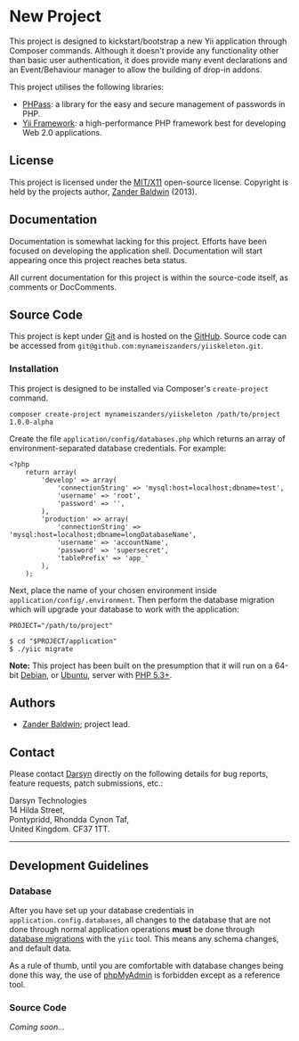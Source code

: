 # New Project

This project is designed to kickstart/bootstrap a new Yii application through
Composer commands. Although it doesn't provide any functionality other than basic
user authentication, it does provide many event declarations and an Event/Behaviour
manager to allow the building of drop-in addons.

This project utilises the following libraries:

- [PHPass][phpass]: a library for the easy and secure management of passwords in
  PHP.
- [Yii Framework][yii]: a high-performance PHP framework best for developing Web 2.0
  applications.



## License

This project is licensed under the [MIT/X11][mit] open-source license.
Copyright is held by the projects author, [Zander Baldwin][zander] (2013).



## Documentation

Documentation is somewhat lacking for this project. Efforts have been focused
on developing the application shell. Documentation will start appearing once
this project reaches beta status.

All current documentation for this project is within the source-code itself, as
comments or DocComments.



## Source Code

This project is kept under [Git][git] and is hosted on the [GitHub][github].
Source code can be accessed from `git@github.com:mynameiszanders/yiiskeleton.git`.


### Installation

This project is designed to be installed via Composer's `create-project` command.

    composer create-project mynameiszanders/yiiskeleton /path/to/project 1.0.0-alpha

Create the file `application/config/databases.php` which returns an array of
environment-separated database credentials. For example:

    <?php
        return array(
            'develop' => array(
                'connectionString' => 'mysql:host=localhost;dbname=test',
                'username' => 'root',
                'password' => '',
            ),
            'production' => array(
                'connectionString' => 'mysql:host=localhost;dbname=longDatabaseName',
                'username' => 'accountName',
                'password' => 'supersecret',
                'tablePrefix' => 'app_'
            ),
        );

Next, place the name of your chosen environment inside
`application/config/.environment`. Then perform the database migration which
will upgrade your database to work with the application:

    PROJECT="/path/to/project"

    $ cd "$PROJECT/application"
    $ ./yiic migrate

**Note:** This project has been built on the presumption that it will run on a
64-bit [Debian](http://www.debian.org), or [Ubuntu](http://www.ubuntu.com),
server with [PHP 5.3+](http://www.php.net).



## Authors

- [Zander Baldwin][zander]; project lead.



## Contact

Please contact [Darsyn][darsyn] directly on the following details for bug
reports, feature requests, patch submissions, etc.:

<div class="vcard">
<div class="org">Darsyn Technologies</div>
<div class="adr">
<span class="street-address">14 Hilda Street</span>,<br />
<span class="locality">Pontypridd</span>,
<span class="region">Rhondda Cynon Taf</span>,<br />
<span class="country-name">United Kingdom</span>.
<span class="postal-code">CF37 1TT</span>.
</div>
</div>

---



## Development Guidelines


### Database

After you have set up your database credentials in `application.config.databases`,
all changes to the database that are not done through normal application
operations **must** be done through [database migrations][migrate] with the
`yiic` tool. This means any schema changes, and default data.

As a rule of thumb, until you are comfortable with database changes being done
this way, the use of [phpMyAdmin][phpmyadmin] is forbidden except as a reference
tool.


### Source Code

*Coming soon...*

<!--
    Guidelines for a Successful README
    - Name of the projects and all sub-modules and libraries (sometimes they are
      named different and very confusing to new users).
    - Descriptions of all the project, and all sub-modules and libraries.
    - 5-line code snippet on how its used (if it's a library).
    - Copyright and licensing information (or "Read LICENSE").
    - Instruction to grab the documentation.
    - Instructions to install, configure, and to run the programs.
    - Instruction to grab the latest code and detailed instructions to build it
      (or quick overview and "Read INSTALL").
    - List of authors or "Read AUTHORS".
    - Instructions to submit bugs, feature requests, submit patches, join
      mailing list, get announcements, or join the user or dev community in
      other forms.
    - Other contact info (email address, website, company name, address, etc).
    - A brief history if it's a replacement or a fork of something else.
    - Legal notices (crypto stuff).
-->

[darsyn]: http://darsyn.co.uk "Darsyn Technologies, Ltd."
[yii]: http://www.yiiframework.com "Yii Framework"
[phpass]: http://rchouinard.github.io/phpass/ "PHPass: Password Library for PHP"
[phperian]: https://github.com/mynameiszanders/phperian "PHPerian on GitHub"
[phpseclib]: http://phpseclib.sourceforge.net "PHPSecLib on SourceForge"
[eula]: http://darsyn.co.uk/clients/eula "Darsyn: End User License Agreement for Clients"
[mit]: http://j.mp/mit-license "MIT/X11 Open-Source License"
[zander]: http://mynameis.zande.rs "Zander Baldwin"
[git]: http://git-scm.com "Git Version Control"
[github]: https://github.com "GitHub: Build software better, together."
[migrate]: http://yiiframework.com/doc/guide/en/database.migration "Database Migrations in Yii"
[phpmyadmin]: http://www.phpmyadmin.net/home_page/index.php "phpMyAdmin"
